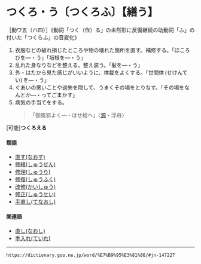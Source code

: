# つくろ・う〔つくろふ〕【繕う】

［動ワ五（ハ四）］《動詞「つく（作）る」の未然形に反復継続の助動詞「ふ」の付いた「つくらふ」の音変化》

1. 衣服などの破れ損じたところや物の壊れた箇所を直す。補修する。「ほころびを―・う」「垣根を―・う」
2. 乱れた身なりなどを整える。整え装う。「髪を―・う」
3. 外・はたから見た感じがいいように、体裁をよくする。「世間体 (せけんてい) を―・う」
4. ぐあいの悪いことや過失を隠して、うまくその場をとりなす。「その場をなんとか―・ってごまかす」
5. 病気の手当てをする。
    >「御風邪よく―・はせ給へ」〈[源](https://dictionary.goo.ne.jp/word/%E6%BA%90%E6%B0%8F%E7%89%A9%E8%AA%9E/#jn-69890)・浮舟〉
        

\[可能\]**つくろえる**

#### 類語

-   [直す(なおす)](https://dictionary.goo.ne.jp/word/%E7%9B%B4%E3%81%99/#jn-162796)
-   [修繕(しゅうぜん)](https://dictionary.goo.ne.jp/word/%E4%BF%AE%E7%B9%95/#jn-104023)
-   [修理(しゅうり)](https://dictionary.goo.ne.jp/word/%E4%BF%AE%E7%90%86_%28%E3%81%97%E3%82%85%E3%81%86%E3%82%8A%29/#jn-104730)
-   [修復(しゅうふく)](https://dictionary.goo.ne.jp/word/%E4%BF%AE%E5%BE%A9_%28%E3%81%97%E3%82%85%E3%81%86%E3%81%B5%E3%81%8F%29/#jn-104515)
-   [改修(かいしゅう)](https://dictionary.goo.ne.jp/word/%E6%94%B9%E4%BF%AE/#jn-36064)
-   [修正(しゅうせい)](https://dictionary.goo.ne.jp/word/%E4%BF%AE%E6%AD%A3_%28%E3%81%97%E3%82%85%E3%81%86%E3%81%9B%E3%81%84%29/#jn-103974)
-   [手直し(てなおし)](https://dictionary.goo.ne.jp/word/%E6%89%8B%E7%9B%B4%E3%81%97/#jn-152099)

#### 関連語

-   [直し(なおし)](https://dictionary.goo.ne.jp/word/%E7%9B%B4%E3%81%97/#jn-162784)
-   [手入れ(ていれ)](https://dictionary.goo.ne.jp/word/%E6%89%8B%E5%85%A5%E3%82%8C/#jn-150508)

---
`https://dictionary.goo.ne.jp/word/%E7%B9%95%E3%81%86/#jn-147227`